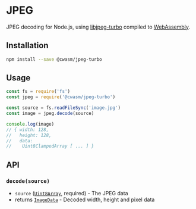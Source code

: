 # JPEG

JPEG decoding for Node.js, using [libjpeg-turbo][libjpeg-turbo] compiled to [WebAssembly][WebAssembly].

[libjpeg-turbo]: https://libjpeg-turbo.org
[WebAssembly]: https://webassembly.org

## Installation

```sh
npm install --save @cwasm/jpeg-turbo
```

## Usage

```js
const fs = require('fs')
const jpeg = require('@cwasm/jpeg-turbo')

const source = fs.readFileSync('image.jpg')
const image = jpeg.decode(source)

console.log(image)
// { width: 128,
//   height: 128,
//   data:
//    Uint8ClampedArray [ ... ] }
```

## API

### `decode(source)`

- `source` ([`Uint8Array`](https://developer.mozilla.org/en-US/docs/Web/JavaScript/Reference/Global_Objects/Uint8Array), required) - The JPEG data
- returns [`ImageData`](https://developer.mozilla.org/en-US/docs/Web/API/ImageData) - Decoded width, height and pixel data
